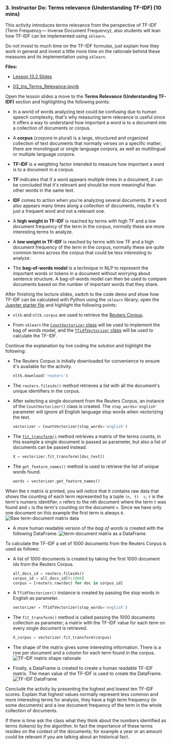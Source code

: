 ### 3. Instructor Do: Terms relevance (Understanding TF-IDF) (10 mins)

This activity introduces terms relevance from the perspective of TF-IDF (Term Frequency — Inverse Document Frequency), also students will lean how TF-IDF can be implemented using `sklearn`.

Do not invest to much time on the TF-IDF formulas, just explain how they work in general and invest a little more time on the rationale behind these measures and its implementation using `sklearn`.

**Files:**

* [Lesson 13.2 Slides](#)

* [03_Ins_Terms_Relevance.ipynb](Activities/03-Ins_Terms_Relevance/Solved/03_Ins_Terms_Relevance.ipynb)

Open the lesson slides a move to the **Terms Relevance (Understanding TF-IDF)** section and highlighting the following points:

* In a world of words analyzing text could be confusing due to human speech complexity, that's why measuring term relevance is useful since it offers a way to understand how important a word is to a document into a collection of documents or corpus.

* A **corpus** (_corpora_ in plural) is a large, structured and organized collection of text documents that normally verses on a specific matter; there are monolingual or single language corpora, as well as multilingual or multiple language corpora.

* **TF-IDF** is a weighting factor intended to measure how important a word is to a document in a corpus.

* **TF** indicates that if a word appears multiple times in a document, it can be concluded that it's relevant and should be more meaningful than other words in the same text.

* **IDF** comes to action when you're analyzing several documents. If a word also appears many times along a collection of documents, maybe it's just a frequent word and not a relevant one.

* A **high weight in TF-IDF** is reached by terms with high TF and a low document frequency of the term in the corpus, normally these are more interesting terms to analyze.

* A **low weight in TF-IDF** is reached by terms with low TF and a high document frequency of the term in the corpus, normally these are quite common terms across the corpus that could be less interesting to analyze.

* The **bag-of-words model** is a technique in NLP to represent the important words or tokens in a document without worrying about sentence structure. A bag-of-words model can then be used to compare documents based on the number of important words that they share.

After finishing the lecture slides, switch to the code demo and show how TF-IDF can be calculated with Python using the `sklearn` library; open the [Jupyter starter file](Activities/03-Ins_Terms_Relevance/Unsolved/03_Ins_Terms_Relevance.ipynb) and highlight the following points:

* `nltk` and `nltk.corpus` are used to retrieve the [Reuters Corpus](https://www.nltk.org/book/ch02.html#reuters-corpus).

* From `sklearn` the [`CountVectorizer` class](https://scikit-learn.org/stable/modules/generated/sklearn.feature_extraction.text.CountVectorizer.html) will be used to implement the bag of words model, and the [`TfidfVectorizer` class](https://scikit-learn.org/stable/modules/generated/sklearn.feature_extraction.text.TfidfVectorizer.html) will be used to calculate the TF-IDF.

Continue the explanation by live coding the solution and highlight the following:

* The Reuters Corpus is initially downloaded for convenience to ensure it's available for the activity.

  ```python
  nltk.download('reuters')
  ```

* The `reuters.fileids()` method retrieves a list with all the document's unique identifiers in the corpus.

* After selecting a single document from the Reuters Corpus, an instance of the `CountVectorizer()` class is created. The `stop_words='english'` parameter will ignore all English language stop words when vectorizing the text.

  ```python
  vectorizer = CountVectorizer(stop_words='english')
  ```

* The [`fit_transform()`](https://scikit-learn.org/stable/modules/generated/sklearn.feature_extraction.text.CountVectorizer.html#sklearn.feature_extraction.text.CountVectorizer.fit_transform) method retrieves a matrix of the terms counts, in this example a single document is passed as parameter, but also a list of documents can be passed instead.

  ```python
  X = vectorizer.fit_transform([doc_text])
  ```

* The `get_feature_names()` method is used to retrieve the list of unique words found.

  ```python
  words = vectorizer.get_feature_names()
  ```

When the `X` matrix is printed, you will notice that it contains raw data that shows the counting of each term represented by a tuple `(n, t)  c`; `t` is the term's numeric identifier, `n` refers to the _nth_ document where the term `t` was found and `c` is the term's counting on the document `n`. Since we have only one document on this example the first term is always `0`.
  ![Raw term-document matrix data](Images/raw_bag_of_words.png)

* A more human readable version of the _bag of words_ is created with the following DataFrame.
  ![term-document matrix as a DataFrame](Images/df_bag_of_words.png)

To calculate the TF-IDF a set of 1000 documents from the Reuters Corpus is used as follows:

* A list of 1000 documents is created by taking the first 1000 document ids from the Reuters Corpus.

  ```python
  all_docs_id = reuters.fileids()
  corpus_id = all_docs_id[0:1000]
  corpus = [reuters.raw(doc) for doc in corpus_id]
  ```

* A `TfidfVectorizer()` instance is created by passing the stop words in English as parameter.

  ```python
  vectorizer = TfidfVectorizer(stop_words='english')
  ```

* The `fit_transform()` method is called passing the 1000 documents collection as parameter; a matrix with the TF-IDF value for each term on every single document is retrieved.

  ```python
  X_corpus = vectorizer.fit_transform(corpus)
  ```

* The shape of the matrix gives some interesting information. There is a row per document and a column for each term found in the corpus.
  ![TF-IDF matrix shape rationale](Images/tf_idf_matrix.png)

* Finally, a DataFrame is created to create a human readable TF-IDF matrix. The mean value of the TF-IDF is used to create the DataFrame.
  ![TF-IDF DataFrame](Images/tf_idf_df.png)

Conclude the activity by presenting the highest and lowest ten TF-IDF scores. Explain that highest values normally represent less common and more interesting terms for analysis, they have a high term frequency (in some documents) and a low document frequency of the term in the whole collection of documents.

If there is time ask the class what they think about the numbers identified as terms (tokens) by the algorithm. In fact the importance of these terms resides on the context of the documents; for example a year or an amount could be relevant if you are talking about an historical fact.
